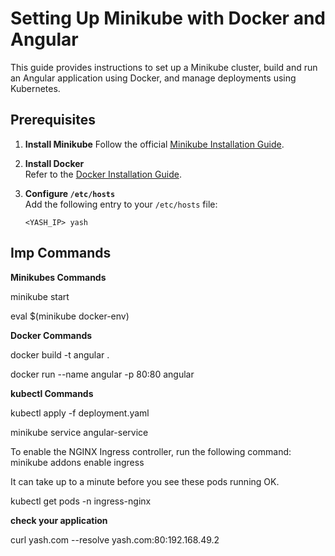 # Setting Up Minikube with Docker and Angular

This guide provides instructions to set up a Minikube cluster, build and run an Angular application using Docker, and manage deployments using Kubernetes.

## Prerequisites
1. **Install Minikube**
   Follow the official [Minikube Installation Guide](https://minikube.sigs.k8s.io/docs/start/).

2. **Install Docker**  
   Refer to the [Docker Installation Guide](https://docs.docker.com/engine/install/ubuntu/).

3. **Configure `/etc/hosts`**  
   Add the following entry to your `/etc/hosts` file:  
   ```plaintext
   <YASH_IP> yash

## Imp Commands

**Minikubes Commands**

minikube start

eval $(minikube docker-env)

**Docker Commands**

docker build -t angular .

docker run --name angular -p 80:80 angular

**kubectl Commands**

kubectl apply -f deployment.yaml

minikube service angular-service

To enable the NGINX Ingress controller, run the following command:
minikube addons enable ingress

It can take up to a minute before you see these pods running OK.

kubectl get pods -n ingress-nginx

**check your application**

curl yash.com --resolve yash.com:80:192.168.49.2

